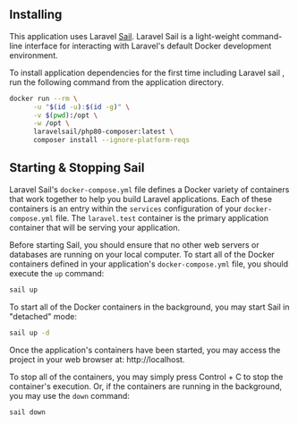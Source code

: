 ## Installing

This application uses Laravel [Sail](https://laravel.com/docs/8.x/sail). 
Laravel Sail is a light-weight command-line interface for interacting with Laravel's default Docker development environment. 

To install application dependencies for the first time including Laravel sail
, run the following command from the application directory. 

```bash
docker run --rm \
      -u "$(id -u):$(id -g)" \
      -v $(pwd):/opt \
      -w /opt \
      laravelsail/php80-composer:latest \
      composer install --ignore-platform-reqs
```

## Starting & Stopping Sail

Laravel Sail's `docker-compose.yml` file defines a Docker variety of containers that work together to help you build Laravel applications. Each of these containers is an entry within the `services` configuration of your `docker-compose.yml` file. The `laravel.test` container is the primary application container that will be serving your application.

Before starting Sail, you should ensure that no other web servers or databases are running on your local computer. To start all of the Docker containers defined in your application's `docker-compose.yml` file, you should execute the `up` command:

```bash
sail up
```

To start all of the Docker containers in the background, you may start Sail in "detached" mode:

```bash
sail up -d
```

Once the application's containers have been started, you may access the project in your web browser at: http://localhost.

To stop all of the containers, you may simply press Control + C to stop the container's execution. Or, if the containers are running in the background, you may use the `down` command:

```bash
sail down
```
